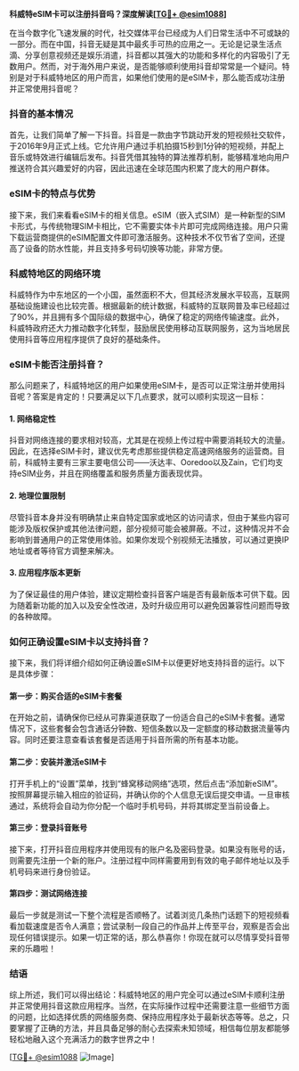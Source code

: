 **科威特eSIM卡可以注册抖音吗？深度解读[[TG💪+ @esim1088](https://t.me/s/esim1088)]**

在当今数字化飞速发展的时代，社交媒体平台已经成为人们日常生活中不可或缺的一部分。而在中国，抖音无疑是其中最炙手可热的应用之一。无论是记录生活点滴、分享创意视频还是娱乐消遣，抖音都以其强大的功能和多样化的内容吸引了无数用户。然而，对于海外用户来说，是否能够顺利使用抖音却常常是一个疑问。特别是对于科威特地区的用户而言，如果他们使用的是eSIM卡，那么能否成功注册并正常使用抖音呢？

### 抖音的基本情况

首先，让我们简单了解一下抖音。抖音是一款由字节跳动开发的短视频社交软件，于2016年9月正式上线。它允许用户通过手机拍摄15秒到1分钟的短视频，并配上音乐或特效进行编辑后发布。抖音凭借其独特的算法推荐机制，能够精准地向用户推送符合其兴趣爱好的内容，因此迅速在全球范围内积累了庞大的用户群体。

### eSIM卡的特点与优势

接下来，我们来看看eSIM卡的相关信息。eSIM（嵌入式SIM）是一种新型的SIM卡形式，与传统物理SIM卡相比，它不需要实体卡片即可完成网络连接。用户只需下载运营商提供的eSIM配置文件即可激活服务。这种技术不仅节省了空间，还提高了设备的防水性能，并且支持多号码切换等功能，非常方便。

### 科威特地区的网络环境

科威特作为中东地区的一个小国，虽然面积不大，但其经济发展水平较高，互联网基础设施建设也比较完善。根据最新的统计数据，科威特的互联网普及率已经超过了90%，并且拥有多个国际级的数据中心，确保了稳定的网络传输速度。此外，科威特政府还大力推动数字化转型，鼓励居民使用移动互联网服务，这为当地居民使用抖音等应用程序提供了良好的基础条件。

### eSIM卡能否注册抖音？

那么问题来了，科威特地区的用户如果使用eSIM卡，是否可以正常注册并使用抖音呢？答案是肯定的！只要满足以下几点要求，就可以顺利实现这一目标：

#### 1. 网络稳定性
抖音对网络连接的要求相对较高，尤其是在视频上传过程中需要消耗较大的流量。因此，在选择eSIM卡时，建议优先考虑那些提供稳定高速网络服务的运营商。目前，科威特主要有三家主要电信公司——沃达丰、Ooredoo以及Zain，它们均支持eSIM业务，并且在网络覆盖和服务质量方面表现优异。

#### 2. 地理位置限制
尽管抖音本身并没有明确禁止来自特定国家或地区的访问请求，但由于某些内容可能涉及版权保护或其他法律问题，部分视频可能会被屏蔽。不过，这种情况并不会影响到普通用户的正常使用体验。如果你发现个别视频无法播放，可以通过更换IP地址或者等待官方调整来解决。

#### 3. 应用程序版本更新
为了保证最佳的用户体验，建议定期检查抖音客户端是否有最新版本可供下载。因为随着新功能的加入以及安全性改进，及时升级应用可以避免因兼容性问题而导致的各种故障。

### 如何正确设置eSIM卡以支持抖音？

接下来，我们将详细介绍如何正确设置eSIM卡以便更好地支持抖音的运行。以下是具体步骤：

#### 第一步：购买合适的eSIM卡套餐
在开始之前，请确保你已经从可靠渠道获取了一份适合自己的eSIM卡套餐。通常情况下，这些套餐会包含通话分钟数、短信条数以及一定额度的移动数据流量等内容。同时还要注意查看该套餐是否适用于抖音所需的所有基本功能。

#### 第二步：安装并激活eSIM卡
打开手机上的“设置”菜单，找到“蜂窝移动网络”选项，然后点击“添加新eSIM”。按照屏幕提示输入相应的验证码，并确认你的个人信息无误后提交申请。一旦审核通过，系统将会自动为你分配一个临时手机号码，并将其绑定至当前设备上。

#### 第三步：登录抖音账号
接下来，打开抖音应用程序并使用现有的账户名及密码登录。如果没有账号的话，则需要先注册一个新的账户。注册过程中同样需要用到有效的电子邮件地址以及手机号码来进行身份验证。

#### 第四步：测试网络连接
最后一步就是测试一下整个流程是否顺畅了。试着浏览几条热门话题下的短视频看看加载速度是否令人满意；尝试录制一段自己的作品并上传至平台，观察是否会出现任何错误提示。如果一切正常的话，那么恭喜你！你现在就可以尽情享受抖音带来的乐趣啦！

### 结语

综上所述，我们可以得出结论：科威特地区的用户完全可以通过eSIM卡顺利注册并正常使用抖音这款应用程序。当然，在实际操作过程中还需要注意一些细节方面的问题，比如选择优质的网络服务商、保持应用程序处于最新状态等等。总之，只要掌握了正确的方法，并且具备足够的耐心去探索未知领域，相信每位朋友都能够轻松地融入这个充满活力的数字世界之中！

[[TG💪+ @esim1088](https://t.me/s/esim1088) ![Image](https://i.postimg.cc/4NQfJmqS/Snipaste-2025-05-13-00-14-12.png)]